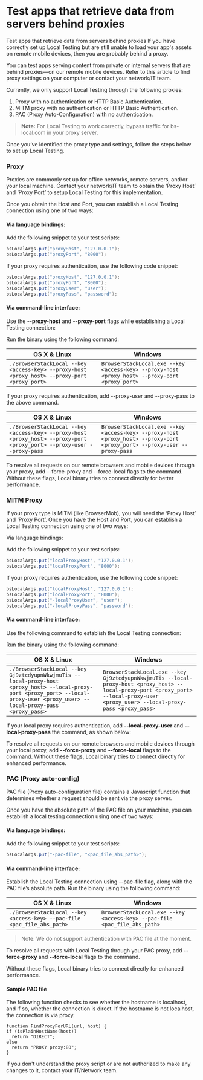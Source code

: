 # Test apps that retrieve data from servers behind proxies

Test apps that retrieve data from servers behind proxies
If you have correctly set up Local Testing but are still unable to load your app's assets on remote mobile devices, then you are probably behind a proxy.

You can test apps serving content from private or internal servers that are behind proxies—on our remote mobile devices. Refer to this article to find proxy settings on your computer or contact your network/IT team.

Currently, we only support Local Testing through the following proxies:

1. Proxy with no authentication or HTTP Basic Authentication.
2. MITM proxy with no authentication or HTTP Basic Authentication.
3. PAC (Proxy Auto-Configuration) with no authentication.


> **Note:** For Local Testing to work correctly, bypass traffic for bs-local.com in your proxy server.

Once you’ve identified the proxy type and settings, follow the steps below to set up Local Testing.

### Proxy
Proxies are commonly set up for office networks, remote servers, and/or your local machine. Contact your network/IT team to obtain the ‘Proxy Host’ and ‘Proxy Port’ to setup Local Testing for this implementation.

Once you obtain the Host and Port, you can establish a Local Testing connection using one of two ways:

#### Via language bindings:

Add the following snippet to your test scripts:

```java
bsLocalArgs.put("proxyHost", "127.0.0.1");
bsLocalArgs.put("proxyPort", "8000");
```


If your proxy requires authentication, use the following code snippet:
```java
bsLocalArgs.put("proxyHost", "127.0.0.1");
bsLocalArgs.put("proxyPort", "8000");
bsLocalArgs.put("proxyUser", "user");
bsLocalArgs.put("proxyPass", "password");
```

#### Via command-line interface:
Use the **--proxy-host** and **--proxy-port** flags while establishing a Local Testing connection:

Run the binary using the following command:

| OS X & Linux  | Windows       |
| ------------- |-------------|
| ```./BrowserStackLocal --key <access-key> --proxy-host <proxy_host> --proxy-port <proxy_port>```      | ```BrowserStackLocal.exe --key <access-key> --proxy-host <proxy_host> --proxy-port <proxy_port>```|


If your proxy requires authentication, add --proxy-user and --proxy-pass to the above command.

| OS X & Linux  | Windows       |
| ------------- |-------------|
| ```./BrowserStackLocal --key <access-key> --proxy-host <proxy_host> --proxy-port <proxy_port> --proxy-user --proxy-pass```      | ```BrowserStackLocal.exe --key <access-key> --proxy-host <proxy_host> --proxy-port <proxy_port> --proxy-user --proxy-pass```|

To resolve all requests on our remote browsers and mobile devices through your proxy, add --force-proxy and --force-local flags to the command. Without these flags, Local binary tries to connect directly for better performance.


### MITM Proxy
If your proxy type is MITM (like BrowserMob), you will need the ‘Proxy Host’ and ‘Proxy Port’. Once you have the Host and Port, you can establish a Local Testing connection using one of two ways:

Via language bindings:

Add the following snippet to your test scripts:

```java
bsLocalArgs.put("localProxyHost", "127.0.0.1");
bsLocalArgs.put("localProxyPort", "8000");
```

If your proxy requires authentication, use the following code snippet:

```java
bsLocalArgs.put("localProxyHost", "127.0.0.1");
bsLocalArgs.put("localProxyPort", "8000");
bsLocalArgs.put("-localProxyUser", "user");
bsLocalArgs.put("-localProxyPass", "password");
```

#### Via command-line interface:

Use the following command to establish the Local Testing connection:

Run the binary using the following command:

| OS X & Linux  | Windows       |
| ------------- |-------------|
| ```./BrowserStackLocal --key Gj9ztcdyupnWkwjmuTis --local-proxy-host <proxy_host> --local-proxy-port <proxy_port> --local-proxy-user <proxy_user> --local-proxy-pass <proxy_pass>```      | ```BrowserStackLocal.exe --key Gj9ztcdyupnWkwjmuTis --local-proxy-host <proxy_host> --local-proxy-port <proxy_port> --local-proxy-user <proxy_user> --local-proxy-pass <proxy_pass>```|

If your local proxy requires authentication, add **--local-proxy-user** and **--local-proxy-pass** the command, as shown below:

To resolve all requests on our remote browsers and mobile devices through your local proxy, add **--force-proxy** and **--force-local** flags to the command. Without these flags, Local binary tries to connect directly for enhanced performance.

### PAC (Proxy auto-config)
PAC file (Proxy auto-configuration file) contains a Javascript function that determines whether a request should be sent via the proxy server.

Once you have the absolute path of the PAC file on your machine, you can establish a local testing connection using one of two ways:

#### Via language bindings:

Add the following snippet to your test scripts:

```java
bsLocalArgs.put("-pac-file", "<pac_file_abs_path>");
```

#### Via command-line interface:

Establish the Local Testing connection using --pac-file flag, along with the PAC file’s absolute path.
Run the binary using the following command:

| OS X & Linux  | Windows       |
| ------------- |-------------|
| ```./BrowserStackLocal --key <access-key> --pac-file <pac_file_abs_path>```      | ```BrowserStackLocal.exe --key <access-key> --pac-file <pac_file_abs_path>```|


> Note: We do not support authentication with PAC file at the moment.

To resolve all requests with Local Testing through your PAC proxy, add **--force-proxy** and **--force-local** flags to the command.

Without these flags, Local binary tries to connect directly for enhanced performance.

#### Sample PAC file

The following function checks to see whether the hostname is localhost, and if so, whether the connection is direct. If the hostname is not localhost, the connection is via proxy.

```
function FindProxyForURL(url, host) {
if (isPlainHostName(host))
  return "DIRECT";
else
  return "PROXY proxy:80";
}
```

If you don't understand the proxy script or are not authorized to make any changes to it, contact your IT/Network team.


